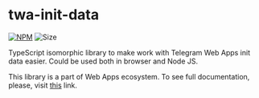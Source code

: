 # twa-init-data

[npm-badge]: https://img.shields.io/npm/v/twa-init-data?logo=npm

[npm-link]: https://npmjs.com/package/twa-init-data

[size-badge]: https://img.shields.io/bundlephobia/minzip/twa-init-data

[![NPM][npm-badge]][npm-link]
![Size][size-badge]

TypeScript isomorphic library to make work with Telegram Web Apps init data
easier. Could be used both in browser and Node JS.

This library is a part of Web Apps ecosystem. To see full documentation, please,
visit [this](https://telegram-web-apps.github.io/twa/docs/libraries/twa-init-data)
link.